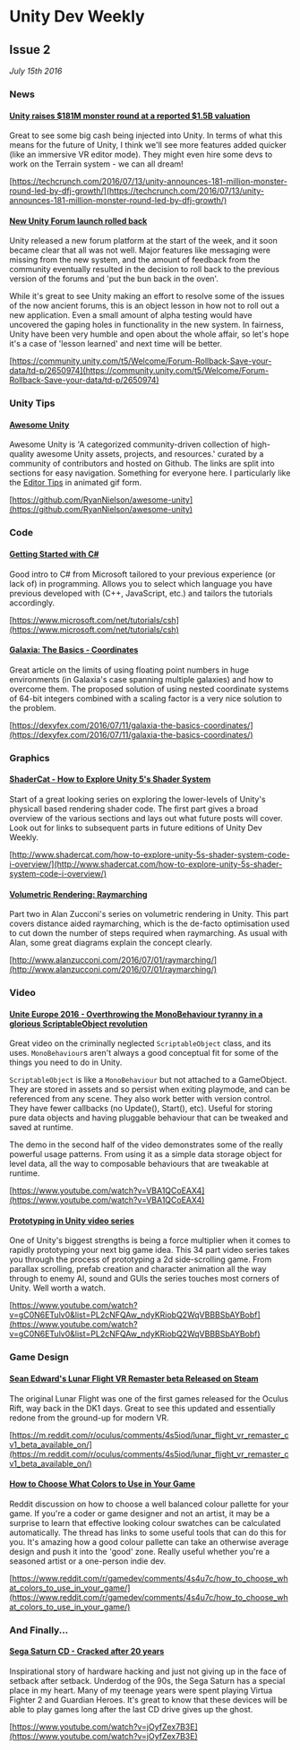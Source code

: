 # Unity Dev Weekly
## Issue 2
*July 15th 2016*

### News

#### [Unity raises $181M monster round at a reported $1.5B valuation](https://techcrunch.com/2016/07/13/unity-announces-181-million-monster-round-led-by-dfj-growth/)

Great to see some big cash being injected into Unity. In terms of what this means for the future of Unity, I think we'll see more features added quicker (like an immersive VR editor mode). They might even hire some devs to work on the Terrain system - we can all dream!

[https://techcrunch.com/2016/07/13/unity-announces-181-million-monster-round-led-by-dfj-growth/](https://techcrunch.com/2016/07/13/unity-announces-181-million-monster-round-led-by-dfj-growth/)

#### [New Unity Forum launch rolled back](https://community.unity.com/t5/Welcome/Forum-Rollback-Save-your-data/td-p/2650974)

Unity released a new forum platform at the start of the week, and it soon became clear that all was not well. Major features like messaging were missing from the new system, and the amount of feedback from the community eventually resulted in the decision to roll back to the previous version of the forums and 'put the bun back in the oven'.

While it's great to see Unity making an effort to resolve some of the issues of the now ancient forums, this is an object lesson in how not to roll out a new application. Even a small amount of alpha testing would have uncovered the gaping holes in functionality in the new system. In fairness, Unity have been very humble and open about the whole affair, so let's hope it's a case of 'lesson learned' and next time will be better.

[https://community.unity.com/t5/Welcome/Forum-Rollback-Save-your-data/td-p/2650974](https://community.unity.com/t5/Welcome/Forum-Rollback-Save-your-data/td-p/2650974)

### Unity Tips

#### [Awesome Unity](https://github.com/RyanNielson/awesome-unity)

Awesome Unity is 'A categorized community-driven collection of high-quality awesome Unity assets, projects, and resources.' curated by a community of contributors and hosted on Github. The links are split into sections for easy navigation. Something for everyone here. I particularly like the [Editor Tips](http://imgur.com/a/2w7zd) in animated gif form.

[https://github.com/RyanNielson/awesome-unity](https://github.com/RyanNielson/awesome-unity)

### Code

#### [Getting Started with C#](https://www.microsoft.com/net/tutorials/csh)

Good intro to C# from Microsoft tailored to your previous experience (or lack of) in programming. Allows you to select which language you have previous developed with (C++, JavaScript, etc.) and tailors the tutorials accordingly.

[https://www.microsoft.com/net/tutorials/csh](https://www.microsoft.com/net/tutorials/csh)

#### [Galaxia: The Basics - Coordinates](https://dexyfex.com/2016/07/11/galaxia-the-basics-coordinates/)

Great article on the limits of using floating point numbers in huge environments (in Galaxia's case spanning multiple galaxies) and how to overcome them. The proposed solution of using nested coordinate systems of 64-bit integers combined with a scaling factor is a very nice solution to the problem.

[https://dexyfex.com/2016/07/11/galaxia-the-basics-coordinates/](https://dexyfex.com/2016/07/11/galaxia-the-basics-coordinates/)

### Graphics

#### [ShaderCat - How to Explore Unity 5's Shader System](http://www.shadercat.com/how-to-explore-unity-5s-shader-system-code-i-overview/)

Start of a great looking series on exploring the lower-levels of Unity's physicall based rendering shader code. The first part gives a broad overview of the various sections and lays out what future posts will cover. Look out for links to subsequent parts in future editions of Unity Dev Weekly.

[http://www.shadercat.com/how-to-explore-unity-5s-shader-system-code-i-overview/](http://www.shadercat.com/how-to-explore-unity-5s-shader-system-code-i-overview/)

#### [Volumetric Rendering: Raymarching](http://www.alanzucconi.com/2016/07/01/raymarching/)

Part two in Alan Zucconi's series on volumetric rendering in Unity. This part covers distance aided raymarching, which is the de-facto optimisation used to cut down the number of steps required when raymarching. As usual with Alan, some great diagrams explain the concept clearly.

[http://www.alanzucconi.com/2016/07/01/raymarching/](http://www.alanzucconi.com/2016/07/01/raymarching/)

### Video

#### [Unite Europe 2016 - Overthrowing the MonoBehaviour tyranny in a glorious ScriptableObject revolution](https://www.youtube.com/watch?v=VBA1QCoEAX4)

Great video on the criminally neglected `ScriptableObject` class, and its uses. `MonoBehaviour`s aren't always a good conceptual fit for some of the things you need to do in Unity.

`ScriptableObject` is like a `MonoBehaviour` but not attached to a GameObject. They are stored in assets and so persist when exiting playmode, and can be referenced from any scene. They also work better with version control. They have fewer callbacks (no Update(), Start(), etc). Useful for storing pure data objects and having pluggable behaviour that can be tweaked and saved at runtime.

The demo in the second half of the video demonstrates some of the really powerful usage patterns. From using it as a simple data storage object for level data, all the way to composable behaviours that are tweakable at runtime.

[https://www.youtube.com/watch?v=VBA1QCoEAX4](https://www.youtube.com/watch?v=VBA1QCoEAX4)

#### [Prototyping in Unity video series](https://www.youtube.com/watch?v=gC0N6ETulv0&list=PL2cNFQAw_ndyKRiobQ2WqVBBBSbAYBobf)

One of Unity's biggest strengths is being a force multiplier when it comes to rapidly prototyping your next big game idea. This 34 part video series takes you through the process of prototyping a 2d side-scrolling game. From parallax scrolling, prefab creation and character animation all the way through to enemy AI, sound and GUIs the series touches most corners of Unity. Well worth a watch.

[https://www.youtube.com/watch?v=gC0N6ETulv0&list=PL2cNFQAw_ndyKRiobQ2WqVBBBSbAYBobf](https://www.youtube.com/watch?v=gC0N6ETulv0&list=PL2cNFQAw_ndyKRiobQ2WqVBBBSbAYBobf)

### Game Design

#### [Sean Edward's Lunar Flight VR Remaster beta Released on Steam](https://m.reddit.com/r/oculus/comments/4s5iod/lunar_flight_vr_remaster_cv1_beta_available_on/)

The original Lunar Flight was one of the first games released for the Oculus Rift, way back in the DK1 days. Great to see this updated and essentially redone from the ground-up for modern VR.

[https://m.reddit.com/r/oculus/comments/4s5iod/lunar_flight_vr_remaster_cv1_beta_available_on/](https://m.reddit.com/r/oculus/comments/4s5iod/lunar_flight_vr_remaster_cv1_beta_available_on/)

#### [How to Choose What Colors to Use in Your Game](https://www.reddit.com/r/gamedev/comments/4s4u7c/how_to_choose_what_colors_to_use_in_your_game/)

Reddit discussion on how to choose a well balanced colour pallette for your game. If you're a coder or game designer and not an artist, it may be a surprise to learn that effective looking colour swatches can be calculated automatically. The thread has links to some useful tools that can do this for you. It's amazing how a good colour pallette can take an otherwise average design and push it into the 'good' zone. Really useful whether you're a seasoned artist or a one-person indie dev.

[https://www.reddit.com/r/gamedev/comments/4s4u7c/how_to_choose_what_colors_to_use_in_your_game/](https://www.reddit.com/r/gamedev/comments/4s4u7c/how_to_choose_what_colors_to_use_in_your_game/)

### And Finally...

#### [Sega Saturn CD - Cracked after 20 years](https://www.youtube.com/watch?v=jOyfZex7B3E)

Inspirational story of hardware hacking and just not giving up in the face of setback after setback. Underdog of the 90s, the Sega Saturn has a special place in my heart. Many of my teenage years were spent playing Virtua Fighter 2 and Guardian Heroes. It's great to know that these devices will be able to play games long after the last CD drive gives up the ghost.

[https://www.youtube.com/watch?v=jOyfZex7B3E](https://www.youtube.com/watch?v=jOyfZex7B3E)

